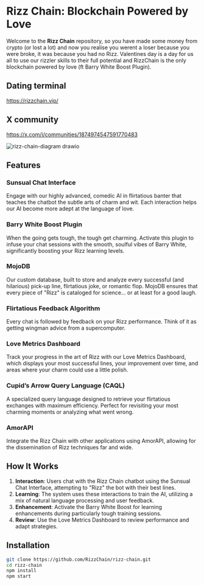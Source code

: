 # Rizz Chain: Blockchain Powered by Love

Welcome to the **Rizz Chain** repository, so you have made some money from crypto (or lost a lot) and now you realise you werent a loser because you were broke, it was because you had no Rizz. Valentines day is a day for us all to use our rizzler skills to their full potential and RizzChain is the only blockchain powered by love (ft Barry White Boost Plugin).

## Dating terminal
https://rizzchain.vip/

## X community 
https://x.com/i/communities/1874974547591770483

![rizz-chain-diagram drawio](https://github.com/user-attachments/assets/8028c524-fd9c-4e5e-b727-f84afd076ee7)

## Features

### Sunsual Chat Interface
Engage with our highly advanced, comedic AI in flirtatious banter that teaches the chatbot the subtle arts of charm and wit. Each interaction helps our AI become more adept at the language of love.

### Barry White Boost Plugin
When the going gets tough, the tough get charming. Activate this plugin to infuse your chat sessions with the smooth, soulful vibes of Barry White, significantly boosting your Rizz learning levels.

### MojoDB
Our custom database, built to store and analyze every successful (and hilarious) pick-up line, flirtatious joke, or romantic flop. MojoDB ensures that every piece of "Rizz" is cataloged for science... or at least for a good laugh.

### Flirtatious Feedback Algorithm
Every chat is followed by feedback on your Rizz performance. Think of it as getting wingman advice from a supercomputer.

### Love Metrics Dashboard
Track your progress in the art of Rizz with our Love Metrics Dashboard, which displays your most successful lines, your improvement over time, and areas where your charm could use a little polish.

### Cupid’s Arrow Query Language (CAQL)
A specialized query language designed to retrieve your flirtatious exchanges with maximum efficiency. Perfect for revisiting your most charming moments or analyzing what went wrong.

### AmorAPI
Integrate the Rizz Chain with other applications using AmorAPI, allowing for the dissemination of Rizz techniques far and wide.

## How It Works

1. **Interaction**: Users chat with the Rizz Chain chatbot using the Sunsual Chat Interface, attempting to "Rizz" the bot with their best lines.
2. **Learning**: The system uses these interactions to train the AI, utilizing a mix of natural language processing and user feedback.
3. **Enhancement**: Activate the Barry White Boost for learning enhancements during particularly tough training sessions.
4. **Review**: Use the Love Metrics Dashboard to review performance and adapt strategies.

## Installation

```bash
git clone https://github.com/RizzChain/rizz-chain.git
cd rizz-chain
npm install
npm start
